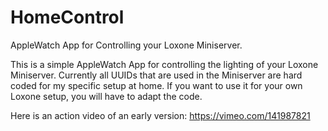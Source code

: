 # HomeControl

AppleWatch App for Controlling your Loxone Miniserver.

This is a simple AppleWatch App for controlling the lighting of your Loxone Miniserver. Currently all UUIDs that are used in the Miniserver are hard coded for my specific setup at home. If you want to use it for your own Loxone setup, you will have to adapt the code.

Here is an action video of an early version: https://vimeo.com/141987821
